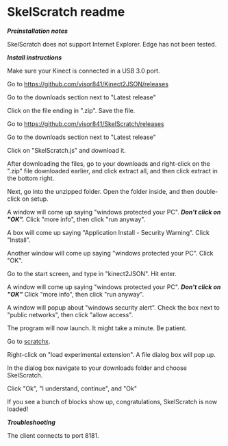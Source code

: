 # SkelScratch readme

***Preinstallation notes***

SkelScratch does not support Internet Explorer. Edge has not been tested.

***Install instructions***

Make sure your Kinect is connected in a USB 3.0 port.

Go to https://github.com/visor841/Kinect2JSON/releases

Go to the downloads section next to "Latest release"

Click on the file ending in ".zip". Save the file.

Go to https://github.com/visor841/SkelScratch/releases

Go to the downloads section next to "Latest release"

Click on "SkelScratch.js" and download it.

After downloading the files, go to your downloads and right-click on the ".zip" file downloaded earlier, and click extract all, and then click extract in the bottom right.

Next, go into the unzipped folder. Open the  folder inside, and then double-click on setup.

A window will come up saying "windows protected your PC". ***Don't click on "OK".*** Click "more info", then click "run anyway".

A box will come up saying "Application Install - Security Warning". Click "Install".

Another window will come up saying "windows protected your PC". Click "OK".

Go to the start screen, and type in "kinect2JSON". Hit enter.

A window will come up saying "windows protected your PC". ***Don't click on "OK"*** Click "more info", then click "run anyway".

A window will popup about "windows security alert". Check the box next to "public networks", then click "allow access".

The program will now launch.  It might take a minute. Be patient.

Go to <a href="http://www.scratchx.org/#scratch" target="_blank">scratchx</a>.

Right-click on "load experimental extension". A file dialog box will pop up.

In the dialog box navigate to your downloads folder and choose SkelScratch.

Click "Ok", "I understand, continue", and "Ok"

If you see a bunch of blocks show up, congratulations, SkelScratch is now loaded!

***Troubleshooting***

The client connects to port 8181.